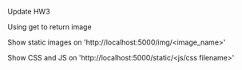 Update HW3

Using get to return image

Show static images on 'http://localhost:5000/img/<image_name>'

Show CSS and JS on 'http://localhost:5000/static/<js/css filename>'
